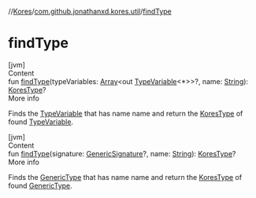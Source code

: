 //[Kores](../index.md)/[com.github.jonathanxd.kores.util](index.md)/[findType](find-type.md)



# findType  
[jvm]  
Content  
fun [findType](find-type.md)(typeVariables: [Array](https://kotlinlang.org/api/latest/jvm/stdlib/kotlin/-array/index.html)<out [TypeVariable](https://docs.oracle.com/javase/8/docs/api/java/lang/reflect/TypeVariable.html)<*>>?, name: [String](https://kotlinlang.org/api/latest/jvm/stdlib/kotlin/-string/index.html)): [KoresType](../com.github.jonathanxd.kores.type/-kores-type/index.md)?  
More info  


Finds the [TypeVariable](https://docs.oracle.com/javase/8/docs/api/java/lang/reflect/TypeVariable.html) that has name name and return the [KoresType](../com.github.jonathanxd.kores.type/-kores-type/index.md) of found [TypeVariable](https://docs.oracle.com/javase/8/docs/api/java/lang/reflect/TypeVariable.html).

  


[jvm]  
Content  
fun [findType](find-type.md)(signature: [GenericSignature](../com.github.jonathanxd.kores.generic/-generic-signature/index.md)?, name: [String](https://kotlinlang.org/api/latest/jvm/stdlib/kotlin/-string/index.html)): [KoresType](../com.github.jonathanxd.kores.type/-kores-type/index.md)?  
More info  


Finds the [GenericType](../com.github.jonathanxd.kores.type/-generic-type/index.md) that has name name and return the [KoresType](../com.github.jonathanxd.kores.type/-kores-type/index.md) of found [GenericType](../com.github.jonathanxd.kores.type/-generic-type/index.md).

  



